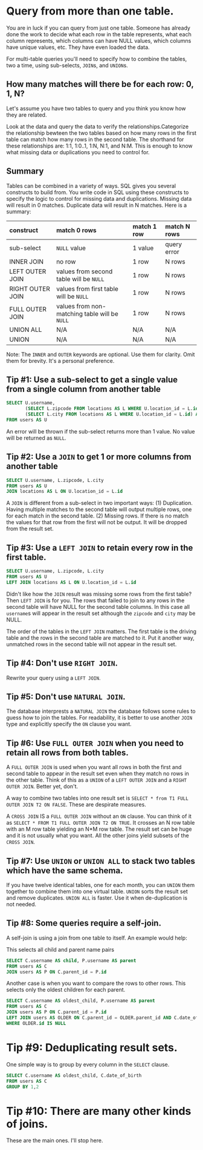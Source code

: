 # Query from more than one table.

You are in luck if you can query from just one table. Someone has already done the work to decide what each row in the table
represents, what each column represents, which columns can have NULL values, which columns have unique values, etc. They have even loaded the data.

For multi-table queries you'll need to specify how to combine the tables, two a time, 
using sub-selects, `JOIN`s, and `UNION`s. 

## How many matches will there be for each row: 0, 1, N?

Let's assume you have two tables to query and you think you know how they are related. 

Look at the data and query the data to verify the relationships.Categorize the relationship bewteen the two tables based on how many rows in the first table can match how many rows in the second table. The shorthand for these relationships are: 1:1, 1:0..1, 1:N, N:1, and N:M. This is enough to know what missing data or duplications you need to control for.

## Summary

Tables can be combined in a variety of ways. SQL gives you several constructs to build from. You write code in SQL using these constructs to specify the logic to control for missing data and duplications. Missing data will result in 0 matches. Duplicate data will result in N matches. Here is a summary:

| construct | match 0 rows | match 1 row | match N rows |
| :--- | :--- | :--- | :--- |
| sub-select | `NULL` value | 1 value | query error |
| INNER JOIN | no row | 1 row | N rows |
| LEFT OUTER JOIN | values from second table will be `NULL` | 1 row | N rows |
| RIGHT OUTER JOIN | values from first table will be `NULL` | 1 row | N rows |
| FULL OUTER JOIN | values from non-matching table will be `NULL` | 1 row | N rows |
| UNION ALL | N/A | N/A | N/A |
| UNION | N/A | N/A | N/A |

Note: The `INNER` and `OUTER` keywords are optional. Use them for clarity. Omit them for brevity. It's a personal preference.

## Tip #1: Use a sub-select to get a single value from a single column from another table

```sql
SELECT U.username,
       (SELECT L.zipcode FROM locations AS L WHERE U.location_id = L.id) AS zipcode,
       (SELECT L.city FROM locations AS L WHERE U.location_id = L.id) AS city    
FROM users AS U
```
An error will be thrown if the sub-select returns more than 1 value. No value will be returned as `NULL`.

## Tip #2: Use a `JOIN` to get 1 or more columns from another table

```sql
SELECT U.username, L.zipcode, L.city
FROM users AS U
JOIN locations AS L ON U.location_id = L.id
```

A `JOIN` is different from a sub-select in two important ways: 
(1) Duplication. Having multiple matches to the second table will output multiple
rows, one for each match in the second table. 
(2) Missing rows. If there is no match the values for that row from the first will not be output. It will be dropped from the result set.

## Tip #3: Use a `LEFT JOIN` to retain every row in the first table.

```sql
SELECT U.username, L.zipcode, L.city
FROM users AS U
LEFT JOIN locations AS L ON U.location_id = L.id
```

Didn't like how the `JOIN` result was missing some rows from the first table? Then `LEFT JOIN` is for you. The rows that failed to join to any rows in the second table will have NULL for the second table columns. In this case all `username`s will appear in the result set although the `zipcode` and `city` may be NULL.

The order of the tables in the `LEFT JOIN` matters. The first table is the driving table and the rows in the second table are matched to it. Put it another way, unmatched rows in the second table will not appear in the result set.

## Tip #4: Don't use `RIGHT JOIN`.

Rewrite your query using a `LEFT JOIN`.

## Tip #5: Don't use `NATURAL JOIN`.

The database interprests a `NATURAL JOIN` the database follows some rules to guess how to join the tables. For readability, it is better to use another `JOIN` type and explicitly specify the `ON` clause you want.

## Tip #6: Use `FULL OUTER JOIN` when you need to retain all rows from both tables.

A `FULL OUTER JOIN` is used when you want all rows in both the first and second table to appear in the result set even when they match no rows in the other table. Think of this as a `UNION` of a `LEFT OUTER JOIN` and a `RIGHT OUTER JOIN`. Better yet, don't.

A way to combine two tables into one result set is `SELECT * from T1 FULL OUTER JOIN T2 ON FALSE`. These are despirate measures.

A `CROSS JOIN` IS a `FULL OUTER JOIN` without an `ON` clause. You can think of it as 
`SELECT * FROM T1 FULL OUTER JOIN T2 ON TRUE`. It crosses an N row table with an M row table yielding an N\*M row table. The result set can be huge and it is not usually what you want. All the other joins yield subsets of the `CROSS JOIN`.

## Tip #7: Use `UNION` or `UNION ALL` to stack two tables which have the same schema.

If you have twelve identical tables, one for each month, you can `UNION` them together to combine them into one virtual table.
`UNION` sorts the result set and remove duplicates. `UNION ALL` is faster. Use it when de-duplication is not needed.

## Tip #8: Some queries require a self-join.

A self-join is using a join from one table to itself. An example would help:

This selects all child and parent name pairs
```sql
SELECT C.username AS child, P.username AS parent
FROM users AS C
JOIN users AS P ON C.parent_id = P.id
```

Another case is when you want to compare the rows to other rows. This selects only the oldest children for each parent.

```sql
SELECT C.username AS oldest_child, P.username AS parent
FROM users AS C
JOIN users AS P ON C.parent_id = P.id
LEFT JOIN users AS OLDER ON C.parent_id = OLDER.parent_id AND C.date_of_birth > OLDER.date_of_birth
WHERE OLDER.id IS NULL
```

# Tip #9: Deduplicating result sets.

One simple way is to group by every column in the `SELECT` clause.

```sql
SELECT C.username AS oldest_child, C.date_of_birth
FROM users AS C
GROUP BY 1,2
```

# Tip #10: There are many other kinds of joins.

These are the main ones. I'll stop here.

